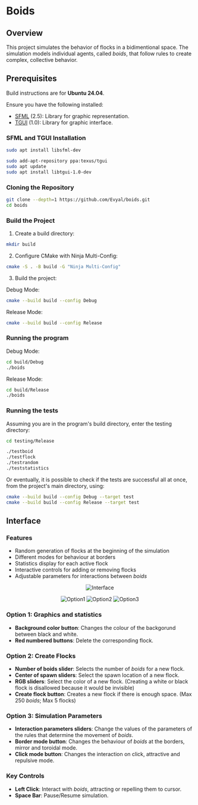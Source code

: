 # Boids

## Overview

This project simulates the behavior of flocks in a bidimentional space. The simulation models individual agents, called *boids*, that follow rules to create complex, collective behavior.

## Prerequisites

Build instructions are for **Ubuntu 24.04**.

Ensure you have the following installed:

- [SFML](https://github.com/SFML/SFML) (2.5): Library for graphic representation.
- [TGUI](https://github.com/texus/TGUI) (1.0): Library for graphic interface.

### SFML and TGUI Installation

```bash
sudo apt install libsfml-dev
```

```bash
sudo add-apt-repository ppa:texus/tgui
sudo apt update
sudo apt install libtgui-1.0-dev
```

### Cloning the Repository

```bash
git clone --depth=1 https://github.com/Evyal/boids.git
cd boids
```

### Build the Project

1. Create a build directory:

```bash
mkdir build
```

2. Configure CMake with Ninja Multi-Config:

```bash
cmake -S . -B build -G "Ninja Multi-Config"
```

3. Build the project:

Debug Mode:
```bash
cmake --build build --config Debug
```

Release Mode:
```bash
cmake --build build --config Release
```

### Running the program

Debug Mode:
```bash
cd build/Debug
./boids
```

Release Mode:
```bash
cd build/Release
./boids
```

### Running the tests

Assuming you are in the program's build directory, enter the testing directory:

```bash
cd testing/Release
```

```bash
./testboid
./testflock
./testrandom
./teststatistics
```

Or eventually, it is possible to check if the tests are successful all at once, from the project's main directory, using:

```bash
cmake --build build --config Debug --target test
cmake --build build --config Release --target test
```

## Interface

### Features

- Random generation of flocks at the beginning of the simulation 
- Different modes for behaviour at borders
- Statistics display for each active flock
- Interactive controls for adding or removing flocks
- Adjustable parameters for interactions between *boids*

<p align="center">
<img src="images/interface.png" alt="Interface">
</p>

<p align="center">
<img src="images/option1.png" alt="Option1">
<img src="images/option2.png" alt="Option2">
<img src="images/option3.png" alt="Option3">
</p>

### Option 1: Graphics and statistics

- **Background color button**: Changes the colour of the backgorund between black and white.
- **Red numbered buttons**: Delete the corresponding flock.

### Option 2: Create Flocks

- **Number of boids slider**: Selects the number of *boids* for a new flock.
- **Center of spawn sliders**: Select the spawn location of a new flock.
- **RGB sliders**: Select the color of a new flock. (Creating a white or black flock is disallowed because it would be invisible)
- **Create flock button**: Creates a new flock if there is enough space. (Max 250 *boids*; Max 5 flocks)

### Option 3: Simulation Parameters

- **Interaction parameters sliders**: Change the values of the parameters of the rules that determine the movement of *boids*.
- **Border mode button**: Changes the behaviour of *boids* at the borders, mirror and toroidal mode.
- **Click mode button**: Changes the interaction on click, attractive and repulsive mode.

### Key Controls

- **Left Click**: Interact with *boids*, attracting or repelling them to cursor.
- **Space Bar**: Pause/Resume simulation.
